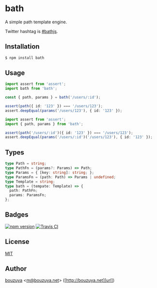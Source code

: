 # bath

A simple path template engine.

Twitter hashtag is [#bathjs](https://twitter.com/hashtag/bathjs).

## Installation

```bash
$ npm install bath
```

## Usage

```ts
import assert from 'assert';
import bath from 'bath';

const { path, params } = bath('/users/:id');

assert(path({ id: '123' }) === '/users/123');
assert.deepEqual(params('/users/123'), { id: '123' });
```

```ts
import assert from 'assert';
import { path, params } from 'bath';

assert(path('/users/:id')({ id: '123' }) === '/users/123');
assert.deepEqual(params('/users/:id')('/users/123'), { id: '123' });
```

## Types

```ts
type Path = string;
type PathFn = (params?: Params) => Path;
type Params = { [key: string]: string; };
type ParamsFn = (path: Path) => Params | undefined;
type Template = string;
type bath = (tempate: Template) => {
  path: PathFn;
  params: ParamsFn;
};
```

## Badges

[![npm version][npm-badge-url]][npm-url]
[![Travis CI][travisci-badge-url]][travisci-url]

[npm-badge-url]: https://badge.fury.io/js/bath.svg
[npm-url]: https://www.npmjs.com/package/bath
[travisci-badge-url]: https://travis-ci.org/bouzuya/bath.svg?branch=master
[travisci-url]: https://travis-ci.org/bouzuya/bath

## License

[MIT](LICENSE)

## Author

[bouzuya][user] &lt;[m@bouzuya.net][email]&gt; ([http://bouzuya.net][url])

[user]: https://github.com/bouzuya
[email]: mailto:m@bouzuya.net
[url]: http://bouzuya.net
